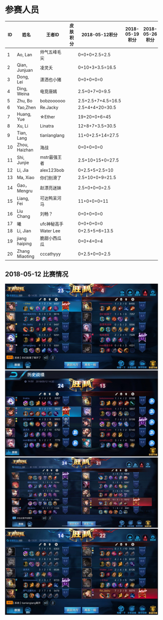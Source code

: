 # 参赛人员
ID|姓名|王者ID|皮肤积分|2018-05-12积分|2018-05-19积分|2018-05-26积分|2018-06-02积分
|----|----|----|----|----|----|----|----|
1|Ao, Lan |帅气五峰毛尖||0+0+0+2.5=2.5|||
2|Qian, Junjuan |凌灵夭||0+10+3+3.5=16.5|||
3|Dong, Lei |潇洒也小猪||0+0+0+0=0|||
4|Ding, Weina |电竞唐嫣||2.5+0+7+0=9.5|||
5|Zhu, Bo |bobzoooooo||2.5+2.5+7+4.5=16.5|||
6|Yao,Zhen |Re.Jacky ||2.5+4+4+20=30.5|||
7|Huang, Yue |☆Ether||19+20+0+6=45|||
8|Xu, Li |Linatra||12+8+7+3.5=30.5|||
9|Tian, Lang |tianlanglang||11+0+2.5+14=27.5|||
10|Zhou, Haizhan |海战||0+0+0+0=0|||
11|Shi, Junjie |mstr最强王者||2.5+10+15+0=27.5|||
12|Li, Jia |alex123bob||0+2.5+5+2.5=10|||
13|Ma, Xiao |你们别滑了||2.5+10+0+9=21.5|||
14|Gao，Mengru |赵漂亮迷妹||2.5+0+0+0=2.5|||
15|Liang, Fei |可达鸭呆河马||11+0+0+0=11|||
16|Liu Chang |刘畅？||0+0+0+0=0|||
17|曦|ufc神秘高手||0+0+0+0=0|||
18|Li, Jian|Water Lee||0+2.5+5+6=13.5|||
19|jiang haiping|脆甜小西瓜瓜||0+0+4+0=4|||
20|Zhang Miaoting|cccathyyy||0+2.5+0+0=2.5||||

## 2018-05-12 比赛情况
![Alt text](https://raw.githubusercontent.com/Alom/ESportsClub/master/May/2018-05-12/5-12-1.jpg)
![Alt text](https://raw.githubusercontent.com/Alom/ESportsClub/master/May/2018-05-12/5-12-2.jpg)
![Alt text](https://raw.githubusercontent.com/Alom/ESportsClub/master/May/2018-05-12/5-12-3.jpg)
![Alt text](https://raw.githubusercontent.com/Alom/ESportsClub/master/May/2018-05-12/5-12-4.jpeg)
